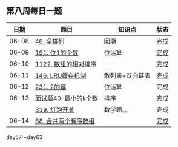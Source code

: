 ## 第八周每日一题

| 日期  | 题目                                                         | 知识点          | 状态                             |
| ----- | ------------------------------------------------------------ | --------------- | -------------------------------- |
| 06-08 | [46. 全排列](https://leetcode-cn.com/problems/permutations/) | 回溯            | [完成]()                         |
| 06-09 | [191. 位1的个数](https://leetcode-cn.com/problems/number-of-1-bits/) | 位运算          | [完成](NumberOf1Bits.java)       |
| 06-10 | [1122. 数组的相对排序](https://leetcode-cn.com/problems/relative-sort-array/) |                 | [完成](./RelativeSortArray.java) |
| 06-11 | [146. LRU缓存机制](https://leetcode-cn.com/problems/lru-cache/) | 散列表+双向链表 | [完成](./LRUCache.java)          |
| 06-12 | [231. 2的幂](https://leetcode-cn.com/problems/power-of-two/) | 位运算          | 完成                             |
| 06-13 | [面试题40. 最小的k个数](https://leetcode-cn.com/problems/zui-xiao-de-kge-shu-lcof/) | 排序            | [完成](./LCOF.java)              |
|       | [319. 灯泡开关](https://leetcode-cn.com/problems/bulb-switcher/) | 数学题。。      | 完成                             |
| 06-14 | [88. 合并两个有序数组](https://leetcode-cn.com/problems/merge-sorted-array/) |                 | [完成](./MergeSortedArray.java)  |

day57～day63

